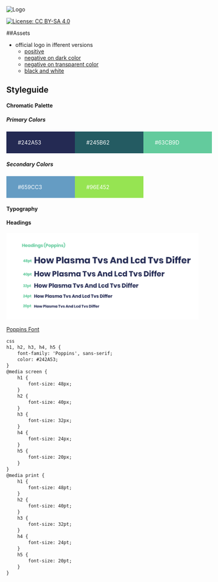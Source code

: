 ![Logo](https://file-aorgnbquet.now.sh)

[![License: CC BY-SA 4.0](https://img.shields.io/badge/License-CC%20BY--SA%204.0-lightgrey.svg)](https://creativecommons.org/licenses/by-sa/4.0/)


##Assets
- official logo in ifferent versions
	- [positive](https://github.com/frameworkless-movement/frameworkless-visual-identity/tree/master/logo/positive "positive")
	- [negative on dark color](https://github.com/frameworkless-movement/frameworkless-visual-identity/tree/master/logo/negative-on-dark "negative on dark color")
	- [negative on transparent color](https://github.com/frameworkless-movement/frameworkless-visual-identity/tree/master/logo/negative-on-transparent "negative on transparent color")
	- [black and white](https://github.com/frameworkless-movement/frameworkless-visual-identity/tree/master/logo/black-and-white "black and white")

## Styleguide


#### Chromatic Palette

##### Primary Colors

<div style="display: flex;">
    <div style="padding: 20px 30px; color: #ffffff; flex: 0 0 120px; background-color: #242A53;">
        #242A53
    </div>
    <div style="padding: 20px 30px; color: #ffffff; flex: 0 0 120px; background-color: #245B62;">
        #245B62
    </div>
    <div style="padding: 20px 30px; color: #ffffff; flex: 0 0 120px; background-color: #63CB9D;">
        #63CB9D
    </div>
</div>

##### Secondary Colors

<div style="display: flex;">
    <div style="padding: 20px 30px; color: #ffffff; flex: 0 0 120px; background-color: #659CC3;">
        #659CC3
    </div>
    <div style="padding: 20px 30px; color: #ffffff; flex: 0 0 120px; background-color: #96E452;">
        #96E452
    </div>
</div>


#### Typography



#### Headings


![headers](https://raw.githubusercontent.com/frameworkless-movement/frameworkless-visual-identity/master/doc/h.png)

[Poppins Font](https://fonts.google.com/specimen/Poppins, "Poppins")

```
css
h1, h2, h3, h4, h5 {
    font-family: 'Poppins', sans-serif;
    color: #242A53;
}
@media screen {
    h1 {
        font-size: 48px;
    }
    h2 {
        font-size: 40px;
    }
    h3 {
        font-size: 32px;
    }
    h4 {
        font-size: 24px;
    }
    h5 {
        font-size: 20px;
    }
}
@media print {
    h1 {
        font-size: 48pt;
    }
    h2 {
        font-size: 40pt;
    }
    h3 {
        font-size: 32pt;
    }
    h4 {
        font-size: 24pt;
    }
    h5 {
        font-size: 20pt;
    }
}
```
